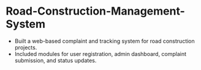 # Road-Construction-Management-System

* Built a web-based complaint and tracking system for road construction
projects.
* Included modules for user registration, admin dashboard, complaint
submission, and status updates.
